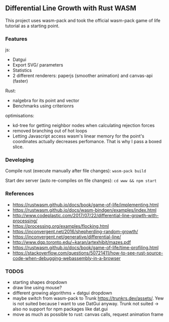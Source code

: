 ## Differential Line Growth with Rust WASM

This project uses wasm-pack and took the official wasm-pack game of life tutorial as a starting point.

### Features

js: 
- Datgui
- Export SVG/ parameters
- Statistics
- 2 different renderers: paperjs (smoother animation) and canvas-api (faster)
  
Rust: 
- nalgebra for its point and vector
- Benchmarks using criterionrs

optimisations:

- kd-tree for getting neighbor nodes when calculating rejection forces
- removed branching out of hot loops
- Letting Javascript access wasm's linear memory for the point's coordinates actually decreases perfomance. That is why I pass a boxed slice.

### Developing

Compile rust (execute manually after file changes):
`wasm-pack build`

Start dev server (auto re-compiles on file changes):
`cd www && npm start`

### References
 
- <https://rustwasm.github.io/docs/book/game-of-life/implementing.html>
- <https://rustwasm.github.io/docs/wasm-bindgen/examples/index.html>
- <http://www.codeplastic.com/2017/07/22/differential-line-growth-with-processing/>
- <https://processing.org/examples/flocking.html>
- <https://inconvergent.net/2016/shepherding-random-growth/>
- <https://inconvergent.net/generative/differential-line/>
- <http://www.dgp.toronto.edu/~karan/artexhibit/mazes.pdf>
- <https://rustwasm.github.io/docs/book/game-of-life/time-profiling.html>
- <https://stackoverflow.com/questions/50721411/how-to-see-rust-source-code-when-debugging-webassembly-in-a-browser>

### TODOS
- starting shapes dropdown
- draw line using mouse?
- different growing algorithms + datgui dropdown
- maybe switch from wasm-pack to Trunk https://trunkrs.dev/assets/. Yew is not suited because I want to use DatGui anyway. Trunk not suited -> also no support for npm packages like dat.gui
- move as much as possible to rust: canvas calls, request animation frame

